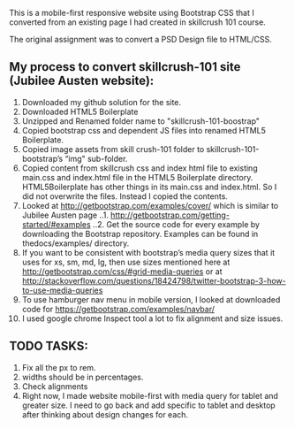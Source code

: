 This is a mobile-first responsive website using Bootstrap CSS that I converted from an existing page I had created in skillcrush 101 course.

The original assignment was to convert a PSD Design file to HTML/CSS.

## My process to convert skillcrush-101 site (Jubilee Austen website):

1. Downloaded my github solution for the site.
2. Downloaded HTML5 Boilerplate
3. Unzipped and Renamed folder name to "skillcrush-101-boostrap"
4. Copied bootstrap css and dependent JS files into renamed HTML5 Boilerplate.
5. Copied image assets from skill crush-101 folder to skillcrush-101-bootstrap’s “img" sub-folder.
6. Copied content from skillcrush css and index html file to existing main.css and index.html file in the HTML5 Boilerplate directory. HTML5Boilerplate has other things in its main.css and index.html. So I did not overwrite the files. Instead I copied the contents.
7. Looked at http://getbootstrap.com/examples/cover/ which is similar to Jubilee Austen page
..1. http://getbootstrap.com/getting-started/#examples
..2. Get the source code for every example  by downloading the Bootstrap repository. Examples can be found in thedocs/examples/ directory.
8. If you want to be consistent with bootstrap’s media query sizes that it uses for xs, sm, md, lg, then use sizes mentioned here at http://getbootstrap.com/css/#grid-media-queries or at  http://stackoverflow.com/questions/18424798/twitter-bootstrap-3-how-to-use-media-queries
9. To use hamburger nav menu in mobile version, I looked at downloaded code for https://getbootstrap.com/examples/navbar/
10. I used google chrome Inspect tool a lot to fix alignment and size issues.

## TODO TASKS:

1. Fix all the px to rem.
2. widths should be in percentages.
3. Check alignments
4. Right now, I made website mobile-first with media query for tablet and greater size. I need to go back and add specific to tablet and desktop after thinking about design changes for each.

